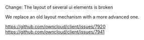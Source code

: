 Change: The layout of several ui elements is broken

We replace an old layout mechanism with a more advanced one.

https://github.com/owncloud/client/issues/7920
https://github.com/owncloud/client/issues/7941
